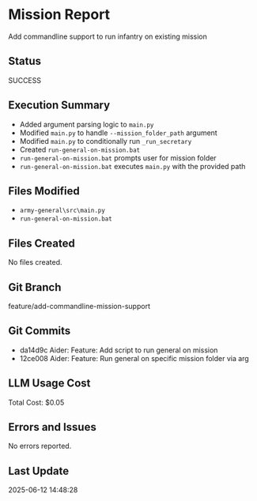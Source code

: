 # Mission Report

Add commandline support to run infantry on existing mission

## Status

SUCCESS

## Execution Summary

 - Added argument parsing logic to `main.py`
 - Modified `main.py` to handle `--mission_folder_path` argument
 - Modified `main.py` to conditionally run `_run_secretary`
 - Created `run-general-on-mission.bat`
 - `run-general-on-mission.bat` prompts user for mission folder
 - `run-general-on-mission.bat` executes `main.py` with the provided path

## Files Modified

- `army-general\src\main.py`
- `run-general-on-mission.bat`

## Files Created

No files created.

## Git Branch

feature/add-commandline-mission-support

## Git Commits

- da14d9c Aider: Feature: Add script to run general on mission
- 12ce008 Aider: Feature: Run general on specific mission folder via arg

## LLM Usage Cost

Total Cost: $0.05

## Errors and Issues

No errors reported.

## Last Update
2025-06-12 14:48:28